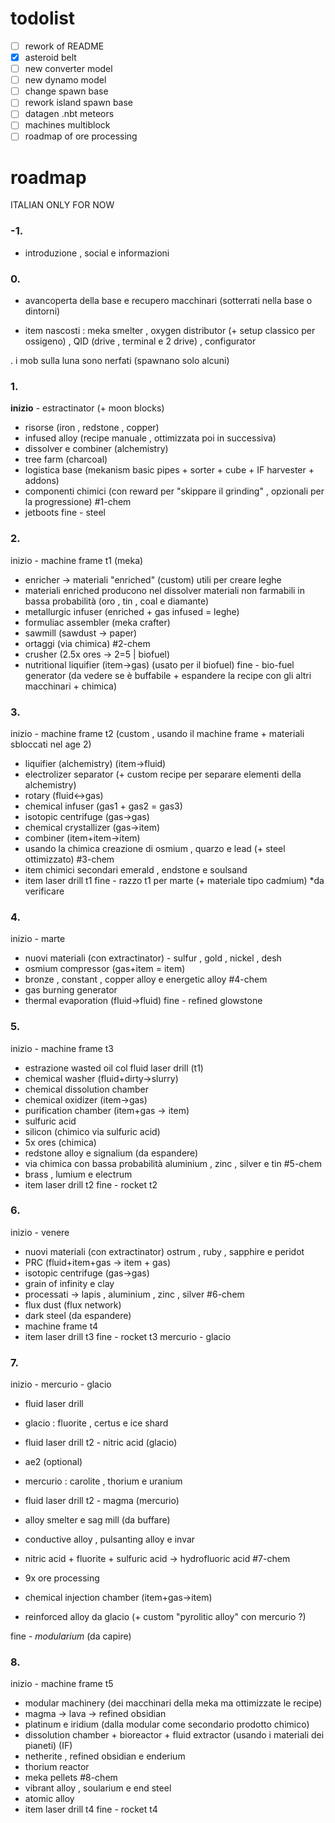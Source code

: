 # todolist
- [ ] rework of README
- [x] asteroid belt
- [ ] new converter model
- [ ] new dynamo model
- [ ] change spawn base
- [ ] rework island spawn base
- [ ] datagen .nbt meteors
- [ ] machines multiblock
- [ ] roadmap of ore processing

 # roadmap
ITALIAN ONLY FOR NOW

### -1. 

- introduzione , social e informazioni
  
### 0.
- avancoperta della base e recupero macchinari (sotterrati nella base o dintorni)

- item nascosti : meka smelter , oxygen distributor (+ setup classico per ossigeno) , QID (drive , terminal e 2 drive) , configurator

. i mob sulla luna sono nerfati (spawnano solo alcuni)

### 1.
**inizio** - estractinator (+ moon blocks)
- risorse (iron , redstone , copper)
- infused alloy (recipe manuale , ottimizzata poi in successiva)
- dissolver e combiner (alchemistry)
- tree farm (charcoal)
- logistica base (mekanism basic pipes + sorter + cube + IF harvester + addons)
- componenti chimici (con reward per "skippare il grinding" , opzionali per la progressione) #1-chem
- jetboots
fine - steel

### 2.
inizio - machine frame t1 (meka)
- enricher -> materiali "enriched" (custom) utili per creare leghe
- materiali enriched producono nel dissolver materiali non farmabili in bassa probabilità (oro , tin , coal e diamante)
- metallurgic infuser (enriched + gas infused = leghe)
- formuliac assembler (meka crafter)
- sawmill (sawdust -> paper)
- ortaggi (via chimica)			#2-chem
- crusher (2.5x ores -> 2=5 | biofuel)
- nutritional liquifier (item->gas) (usato per il biofuel)
fine - bio-fuel generator (da vedere se è buffabile + espandere la recipe con gli altri macchinari + chimica)

### 3.
inizio - machine frame t2 (custom , usando il machine frame + materiali sbloccati nel age 2)
- liquifier (alchemistry) (item->fluid)
- electrolizer separator (+ custom recipe per separare elementi della alchemistry)
- rotary (fluid<->gas)
- chemical infuser (gas1 + gas2 = gas3)
- isotopic centrifuge (gas->gas)
- chemical crystallizer (gas->item)
- combiner (item+item->item)
- usando la chimica creazione di osmium  , quarzo e lead (+ steel ottimizzato) #3-chem
- item chimici secondari			emerald , endstone e soulsand
- item laser drill t1
fine - razzo t1 per marte (+ materiale tipo cadmium) *da verificare

### 4.
inizio - marte
- nuovi materiali (con extractinator) -  sulfur , gold , nickel , desh
- osmium compressor (gas+item = item) 
- bronze , constant , copper alloy e energetic alloy						#4-chem
- gas burning generator
- thermal evaporation (fluid->fluid)
fine - refined glowstone

### 5.
inizio - machine frame t3
- estrazione wasted oil col fluid laser drill (t1)
- chemical washer (fluid+dirty->slurry)
- chemical dissolution chamber
- chemical oxidizer (item->gas)
- purification chamber (item+gas -> item)
- sulfuric acid
- silicon (chimico via sulfuric acid)
- 5x ores (chimica)
- redstone alloy e signalium (da espandere)
- via chimica con bassa probabilità 	aluminium , zinc , silver e tin		#5-chem
- brass , lumium e electrum
- item laser drill t2
fine - rocket t2

### 6.
inizio - venere
- nuovi materiali (con extractinator) ostrum , ruby , sapphire e peridot
- PRC (fluid+item+gas -> item + gas)	
- isotopic centrifuge (gas->gas)
- grain of infinity e clay  		
- processati -> lapis , aluminium , zinc , silver			#6-chem
- flux dust (flux network)
- dark steel (da espandere)
- machine frame t4
- item laser drill t3
fine - rocket t3 mercurio - glacio


### 7.
inizio - mercurio - glacio
- fluid laser drill

- glacio : fluorite , certus e ice shard
- fluid laser drill t2		- nitric acid (glacio)

- ae2 (optional)

- mercurio : carolite , thorium e uranium
- fluid laser drill t2		- magma  (mercurio)

- alloy smelter e sag mill (da buffare)
- conductive alloy , pulsanting alloy e invar
- nitric acid + fluorite + sulfuric acid -> hydrofluoric acid	#7-chem
- 9x ore processing
- chemical injection chamber (item+gas->item)

- reinforced alloy da glacio (+ custom "pyrolitic alloy" con mercurio ?)

fine - *modularium* (da capire)

### 8.
inizio - machine frame t5
- modular machinery (dei macchinari della meka ma ottimizzate le recipe)
- magma -> lava -> refined obsidian
- platinum e iridium (dalla modular come secondario prodotto chimico)
- dissolution chamber + bioreactor + fluid extractor (usando i materiali dei pianeti) (IF)
- netherite , refined obsidian e enderium
- thorium reactor
- meka pellets				#8-chem
- vibrant alloy , soularium e end steel
- atomic alloy
- item laser drill t4
fine - rocket t4
